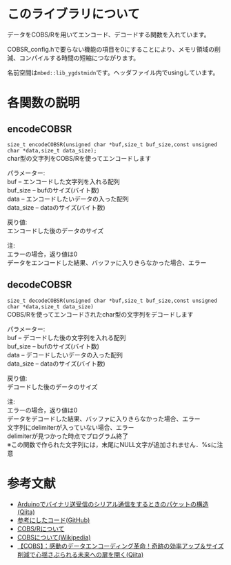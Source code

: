 # このライブラリについて

データをCOBS/Rを用いてエンコード、デコードする関数を入れています。

COBSR_config.hで要らない機能の項目を0にすることにより、メモリ領域の削減、コンパイルする時間の短縮につながります。

名前空間は`mbed::lib_ygdstmidn`です。ヘッダファイル内でusingしています。

# 各関数の説明

## encodeCOBSR

`size_t encodeCOBSR(unsigned char *buf,size_t buf_size,const unsigned char *data,size_t data_size);`<br>
char型の文字列をCOBS/Rを使ってエンコードします

パラメーター:<br>
buf – エンコードした文字列を入れる配列<br>
buf_size – bufのサイズ(バイト数)<br>
data – エンコードしたいデータの入った配列<br>
data_size – dataのサイズ(バイト数)

戻り値:<br>
エンコードした後のデータのサイズ

注:<br>
エラーの場合，返り値は0<br>
データをエンコードした結果、バッファに入りきらなかった場合、エラー

## decodeCOBSR

`size_t decodeCOBSR(unsigned char *buf,size_t buf_size,const unsigned char *data,size_t data_size)`<br>
COBS/Rを使ってエンコードされたchar型の文字列をデコードします

パラメーター:<br>
buf – デコードした後の文字列を入れる配列<br>
buf_size – bufのサイズ(バイト数)<br>
data – デコードしたいデータの入った配列<br>
data_size – dataのサイズ(バイト数)

戻り値:<br>
デコードした後のデータのサイズ

注:<br>
エラーの場合，返り値は0<br>
データをデコードした結果、バッファに入りきらなかった場合、エラー<br>
文字列にdelimiterが入っていない場合、エラー<br>
delimiterが見つかった時点でプログラム終了<br>
※この関数で作られた文字列には，末尾にNULL文字が追加されません．%sに注意


# 参考文献
- [Arduinoでバイナリ送受信のシリアル通信をするときのパケットの構造(Qiita)](https://qiita.com/hideakitai/items/347985528656be03b620)
- [参考にしたコード(GitHub)](https://github.com/bakercp/PacketSerial/blob/master/src/Encoding/COBS.h)
- [COBS/Rについて](https://pythonhosted.org/cobs/cobsr-intro.html)
- [COBSについて(Wikipedia)](https://en.wikipedia.org/wiki/Consistent_Overhead_Byte_Stuffing)
- [【COBS】：感動のデータエンコーディング革命！奇跡の効率アップ＆サイズ削減で心揺さぶられる未来への扉を開く(Qiita)](https://qiita.com/keek123/items/8eba70953f3dfc9dc395)
